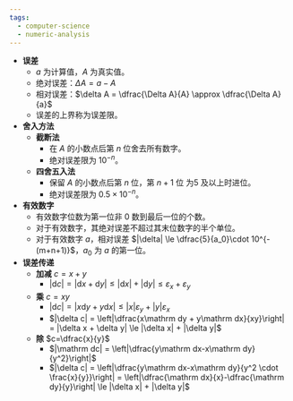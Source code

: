 ```yaml
---
tags:
  - computer-science
  - numeric-analysis
---
```

- **误差**
	- $a$ 为计算值，$A$ 为真实值。
	- 绝对误差：$\Delta A=a - A$
	- 相对误差：$\delta A = \dfrac{\Delta A}{A} \approx \dfrac{\Delta A}{a}$
	- 误差的上界称为误差限。
- **舍入方法**
	- **截断法**
		- 在 $A$ 的小数点后第 $n$ 位舍去所有数字。
		- 绝对误差限为 $10^{-n}$。
	- **四舍五入法**
		- 保留 $A$ 的小数点后第 $n$ 位，第 $n+1$ 位 为$5$ 及以上时进位。
		- 绝对误差限为 $0.5\times 10^{-n}$。
- **有效数字**
	- 有效数字位数为第一位非 $0$ 数到最后一位的个数。
	- 对于有效数字，其绝对误差不超过其末位数字的半个单位。
	- 对于有效数字 $a$，相对误差 $|\delta| \le \dfrac{5}{a_0}\cdot 10^{-(m+n+1)}$，$a_0$ 为 $a$ 的第一位。
- **误差传递**
	- **加减** $c = x + y$
		- $|\mathrm dc| = |\mathrm dx + \mathrm dy| \le |\mathrm dx| + |\mathrm dy| \le \varepsilon_x +\varepsilon_y$
	- **乘** $c = xy$
		- $|\mathrm  dc| = |x\mathrm dy + y\mathrm dx| \le |x|\varepsilon_y + |y|\varepsilon_x$
		- $|\delta c| = \left|\dfrac{x\mathrm dy + y\mathrm dx}{xy}\right| = |\delta x + \delta y| \le |\delta x| + |\delta y|$
	- **除** $c=\dfrac{x}{y}$
		- $|\mathrm dc| = \left|\dfrac{y\mathrm dx-x\mathrm dy}{y^2}\right|$
		- $|\delta c| = \left|\dfrac{y\mathrm dx-x\mathrm dy}{y^2 \cdot \frac{x}{y}}\right| = \left|\dfrac{\mathrm dx}{x}-\dfrac{\mathrm dy}{y}\right| \le |\delta x| + |\delta y|$